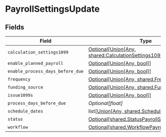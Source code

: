 # PayrollSettingsUpdate


## Fields

| Field                                                                                                                           | Type                                                                                                                            | Required                                                                                                                        | Description                                                                                                                     |
| ------------------------------------------------------------------------------------------------------------------------------- | ------------------------------------------------------------------------------------------------------------------------------- | ------------------------------------------------------------------------------------------------------------------------------- | ------------------------------------------------------------------------------------------------------------------------------- |
| `calculation_settings1099`                                                                                                      | [Optional[Union[Any, shared.CalculationSettings1099]]](undefined/models/shared/payrollsettingsupdatecalculationsettings1099.md) | :heavy_minus_sign:                                                                                                              | N/A                                                                                                                             |
| `enable_planned_payroll`                                                                                                        | [Optional[Union[Any, bool]]](undefined/models/shared/payrollsettingsupdateenableplannedpayroll.md)                              | :heavy_minus_sign:                                                                                                              | N/A                                                                                                                             |
| `enable_process_days_before_due`                                                                                                | [Optional[Union[Any, bool]]](undefined/models/shared/payrollsettingsupdateenableprocessdaysbeforedue.md)                        | :heavy_minus_sign:                                                                                                              | N/A                                                                                                                             |
| `frequency`                                                                                                                     | [Optional[Union[Any, shared.FrequencyUpdate]]](undefined/models/shared/payrollsettingsupdatefrequency.md)                       | :heavy_minus_sign:                                                                                                              | N/A                                                                                                                             |
| `funding_source`                                                                                                                | [Optional[Union[Any, shared.FundingSource]]](undefined/models/shared/payrollsettingsupdatefundingsource.md)                     | :heavy_minus_sign:                                                                                                              | N/A                                                                                                                             |
| `issue1099s`                                                                                                                    | [Optional[Union[Any, bool]]](undefined/models/shared/payrollsettingsupdateissue1099s.md)                                        | :heavy_minus_sign:                                                                                                              | N/A                                                                                                                             |
| `process_days_before_due`                                                                                                       | *Optional[float]*                                                                                                               | :heavy_minus_sign:                                                                                                              | N/A                                                                                                                             |
| `schedule_dates`                                                                                                                | list[[Union[Any, shared.ScheduleDateUpdate]](undefined/models/shared/payrollsettingsupdatescheduledates.md)]                    | :heavy_minus_sign:                                                                                                              | N/A                                                                                                                             |
| `status`                                                                                                                        | [Optional[shared.StatusPayrollSettingsUpdate]](undefined/models/shared/statuspayrollsettingsupdate.md)                          | :heavy_minus_sign:                                                                                                              | N/A                                                                                                                             |
| `workflow`                                                                                                                      | [Optional[shared.WorkflowPayrollSettingsUpdate]](undefined/models/shared/workflowpayrollsettingsupdate.md)                      | :heavy_minus_sign:                                                                                                              | N/A                                                                                                                             |
